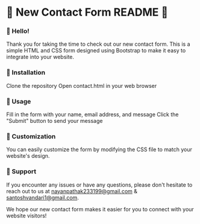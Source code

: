 # 📝 New Contact Form README 📝

### 👋 Hello!

Thank you for taking the time to check out our new contact form. This is a simple HTML and CSS form designed using Bootstrap to make it easy to integrate into your website.

### 🔧 Installation

Clone the repository
Open contact.html in your web browser

### 📝 Usage

Fill in the form with your name, email address, and message
Click the "Submit" button to send your message

### 🎨 Customization

You can easily customize the form by modifying the CSS file to match your website's design.

### 💬 Support

If you encounter any issues or have any questions, please don't hesitate to reach out to us at nayanpathak233199@gmail.com & santoshvandari1@gmail.com.

We hope our new contact form makes it easier for you to connect with your website visitors!
